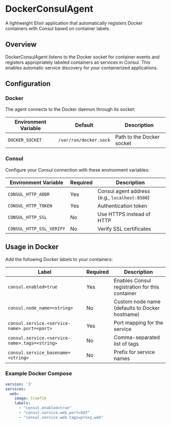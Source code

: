 # DockerConsulAgent

A lightweight Elixir application that automatically registers Docker containers with Consul based on container labels.

## Overview

DockerConsulAgent listens to the Docker socket for container events and registers appropriately labeled containers as services in Consul. This enables automatic service discovery for your containerized applications.

## Configuration

### Docker

The agent connects to the Docker daemon through its socket:

| Environment Variable | Default                | Description               |
| -------------------- | ---------------------- | ------------------------- |
| `DOCKER_SOCKET`      | `/var/run/docker.sock` | Path to the Docker socket |

### Consul

Configure your Consul connection with these environment variables:

| Environment Variable     | Required | Description                                   |
| ------------------------ | -------- | --------------------------------------------- |
| `CONSUL_HTTP_ADDR`       | Yes      | Consul agent address (e.g., `localhost:8500`) |
| `CONSUL_HTTP_TOKEN`      | Yes      | Authentication token                          |
| `CONSUL_HTTP_SSL`        | No       | Use HTTPS instead of HTTP                     |
| `CONSUL_HTTP_SSL_VERIFY` | No       | Verify SSL certificates                       |

## Usage in Docker

Add the following Docker labels to your containers:

| Label                                         | Required | Description                                    |
| --------------------------------------------- | -------- | ---------------------------------------------- |
| `consul.enabled=true`                         | Yes      | Enables Consul registration for this container |
| `consul.node_name=<string>`                   | No       | Custom node name (defaults to Docker hostname) |
| `consul.service.<service-name>.port=<port>`   | Yes      | Port mapping for the service                   |
| `consul.service.<service-name>.tags=<string>` | No       | Comma-separated list of tags                   |
| `consul.service_basename=<string>`            | No       | Prefix for service names                       |

### Example Docker Compose

```yaml
version: '3'
services:
  web:
    image: traefik
    labels:
      - "consul.enabled=true"
      - "consul.service.web.port=443"
      - "consul.service.web.tags=proxy,web"
